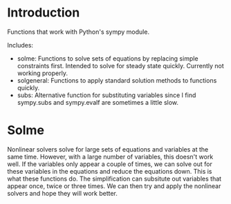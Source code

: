 # Introduction
Functions that work with Python's sympy module.

Includes:
- solme: Functions to solve sets of equations by replacing simple constraints first. Intended to solve for steady state quickly. Currently not working properly.
- solgeneral: Functions to apply standard solution methods to functions quickly.
- subs: Alternative function for substituting variables since I find sympy.subs and sympy.evalf are sometimes a little slow.

# Solme
Nonlinear solvers solve for large sets of equations and variables at the same time. However, with a large number of variables, this doesn't work well. If the variables only appear a couple of times, we can solve out for these variables in the equations and reduce the equations down. This is what these functions do. The simplification can subsitute out variables that appear once, twice or three times. We can then try and apply the nonlinear solvers and hope they will work better.
